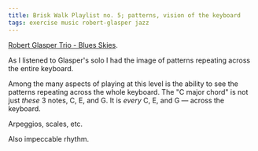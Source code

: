 ```yaml
---
title: Brisk Walk Playlist no. 5; patterns, vision of the keyboard
tags: exercise music robert-glasper jazz
---
```


[Robert Glasper Trio - Blues Skies](https://www.youtube.com/watch?v=lYXWbcKW_bw).

As I listened to Glasper's solo I had the image of patterns repeating across the entire keyboard.

Among the many aspects of playing at this level is the ability to see the patterns repeating across the whole keyboard. The "C major chord" is not just _these_ 3 notes, C, E, and G. It is _every_ C, E, and G — across the keyboard.

Arpeggios, scales, etc.

Also impeccable rhythm.
